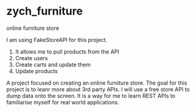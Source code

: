 # zych_furniture

online furniture store

I am using FakeStoreAPI for this project.
1. It allows me to pull products from the API
2. Create users
3. Create carts and update them
4. Update products 

A project focused on creating an online furniture store. The goal for this project is to leanr more about 3rd party APIs.
I will use a free store API to dump data onto the screen. It is a way for me to learn REST APIs to familiarise myself for 
real world applications.
